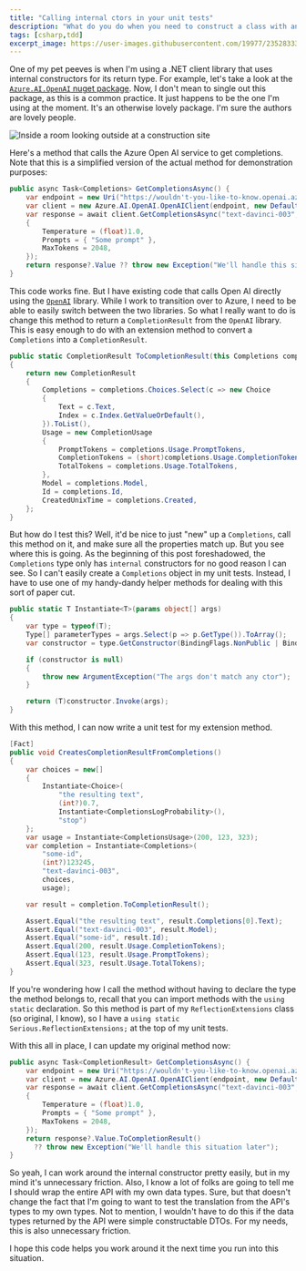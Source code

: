 ```yaml
---
title: "Calling internal ctors in your unit tests"
description: "What do you do when you need to construct a class with an internal constructor for a unit test? This is what you do."
tags: [csharp,tdd]
excerpt_image: https://user-images.githubusercontent.com/19977/235283338-9c406f6d-77b6-4669-9273-4c90bf821487.png
---
```


One of my pet peeves is when I'm using a .NET client library that uses internal constructors for its return type. For example, let's take a look at the [`Azure.AI.OpenAI` nuget package](https://www.nuget.org/packages/Azure.AI.OpenAI). Now, I don't mean to single out this package, as this is a common practice. It just happens to be the one I'm using at the moment. It's an otherwise lovely package. I'm sure the authors are lovely people.

![Inside a room looking outside at a construction site](https://user-images.githubusercontent.com/19977/235283338-9c406f6d-77b6-4669-9273-4c90bf821487.png)


Here's a method that calls the Azure Open AI service to get completions. Note that this is a simplified version of the actual method for demonstration purposes:

```csharp
public async Task<Completions> GetCompletionsAsync() {
    var endpoint = new Uri("https://wouldn't-you-like-to-know.openai.azure.com/");
    var client = new Azure.AI.OpenAI.OpenAIClient(endpoint, new DefaultAzureCredential());
    var response = await client.GetCompletionsAsync("text-davinci-003", new CompletionsOptions
    {
        Temperature = (float)1.0,
        Prompts = { "Some prompt" },
        MaxTokens = 2048,
    });
    return response?.Value ?? throw new Exception("We'll handle this situation later");
}
```

This code works fine. But I have existing code that calls Open AI directly using the [`OpenAI`](https://www.nuget.org/packages/OpenAI) library. While I work to transition over to Azure, I need to be able to easily switch between the two libraries. So what I really want to do is change this method to return a `CompletionResult` from the `OpenAI` library. This is easy enough to do with an extension method to convert a `Completions` into a `CompletionResult`.

```csharp
public static CompletionResult ToCompletionResult(this Completions completions)
{
    return new CompletionResult
    {
        Completions = completions.Choices.Select(c => new Choice
        {
            Text = c.Text,
            Index = c.Index.GetValueOrDefault(),
        }).ToList(),
        Usage = new CompletionUsage
        {
            PromptTokens = completions.Usage.PromptTokens,
            CompletionTokens = (short)completions.Usage.CompletionTokens,
            TotalTokens = completions.Usage.TotalTokens,
        },
        Model = completions.Model,
        Id = completions.Id,
        CreatedUnixTime = completions.Created,
    };
}
```

But how do I test this? Well, it'd be nice to just "new" up a `Completions`, call this method on it, and make sure all the properties match up. But you see where this is going. As the beginning of this post foreshadowed, the `Completions` type only has `internal` constructors for no good reason I can see. So I can't easily create a `Completions` object in my unit tests. Instead, I have to use one of my handy-dandy helper methods for dealing with this sort of paper cut.

```csharp
public static T Instantiate<T>(params object[] args)
{
    var type = typeof(T);
    Type[] parameterTypes = args.Select(p => p.GetType()).ToArray();
    var constructor = type.GetConstructor(BindingFlags.NonPublic | BindingFlags.Instance, null, parameterTypes, null);

    if (constructor is null)
    {
        throw new ArgumentException("The args don't match any ctor");
    }

    return (T)constructor.Invoke(args);
}
```

With this method, I can now write a unit test for my extension method.

```csharp
[Fact]
public void CreatesCompletionResultFromCompletions()
{
    var choices = new[]
    {
        Instantiate<Choice>(
            "the resulting text",
            (int?)0.7,
            Instantiate<CompletionsLogProbability>(),
            "stop")
    };
    var usage = Instantiate<CompletionsUsage>(200, 123, 323);
    var completion = Instantiate<Completions>(
        "some-id",
        (int?)123245,
        "text-davinci-003",
        choices,
        usage);

    var result = completion.ToCompletionResult();

    Assert.Equal("the resulting text", result.Completions[0].Text);
    Assert.Equal("text-davinci-003", result.Model);
    Assert.Equal("some-id", result.Id);
    Assert.Equal(200, result.Usage.CompletionTokens);
    Assert.Equal(123, result.Usage.PromptTokens);
    Assert.Equal(323, result.Usage.TotalTokens);
}
```

If you're wondering how I call the method without having to declare the type the method belongs to, recall that you can import methods with the `using static` declaration. So this method is part of my `ReflectionExtensions` class (so original, I know), so I have a `using static Serious.ReflectionExtensions;` at the top of my unit tests.

With this all in place, I can update my original method now:

```csharp
public async Task<CompletionResult> GetCompletionsAsync() {
    var endpoint = new Uri("https://wouldn't-you-like-to-know.openai.azure.com/");
    var client = new Azure.AI.OpenAI.OpenAIClient(endpoint, new DefaultAzureCredential());
    var response = await client.GetCompletionsAsync("text-davinci-003", new CompletionsOptions
    {
        Temperature = (float)1.0,
        Prompts = { "Some prompt" },
        MaxTokens = 2048,
    });
    return response?.Value.ToCompletionResult()
      ?? throw new Exception("We'll handle this situation later");
}
```

So yeah, I can work around the internal constructor pretty easily, but in my mind it's unnecessary friction. Also, I know a lot of folks are going to tell me I should wrap the entire API with my own data types. Sure, but that doesn't change the fact that I'm going to want to test the translation from the API's types to my own types. Not to mention, I wouldn't have to do this if the data types returned by the API were simple constructable DTOs. For my needs, this is also unnecessary friction.

I hope this code helps you work around it the next time you run into this situation.
